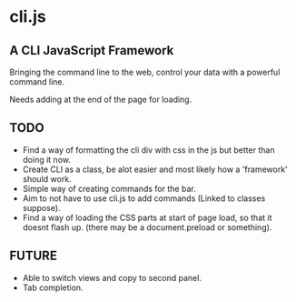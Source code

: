 # cli.js
## A CLI JavaScript Framework

Bringing the command line to the web, control your data with a powerful command line.

Needs adding at the end of the page for loading.

## TODO
* Find a way of formatting the cli div with css in the js but better than doing it now.
* Create CLI as a class, be alot easier and most likely how a 'framework' should work.
* Simple way of creating commands for the bar.
* Aim to not have to use cli.js to add commands (Linked to classes suppose).
* Find a way of loading the CSS parts at start of page load, so that it doesnt flash up. (there may be a document.preload or something).

## FUTURE
* Able to switch views and copy to second panel.
* Tab completion.

